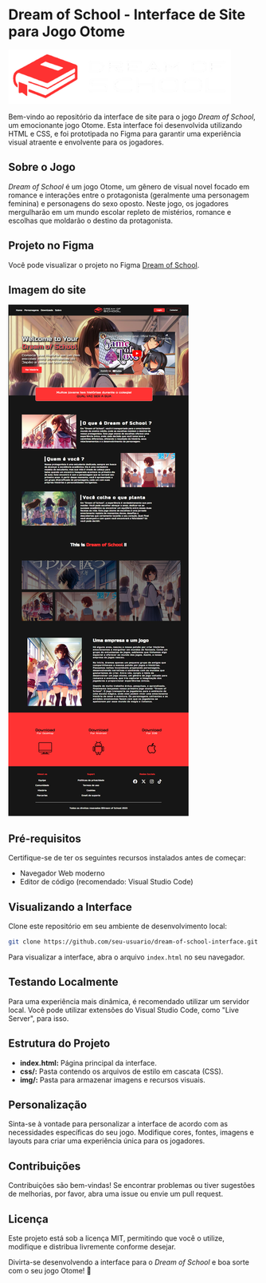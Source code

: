 # Dream of School - Interface de Site para Jogo Otome

![Imagem de capa do projeto](/img/logo.png)

Bem-vindo ao repositório da interface de site para o jogo *Dream of School*, um emocionante jogo Otome. Esta interface foi desenvolvida utilizando HTML e CSS, e foi prototipada no Figma para garantir uma experiência visual atraente e envolvente para os jogadores.

## Sobre o Jogo

*Dream of School* é um jogo Otome, um gênero de visual novel focado em romance e interações entre o protagonista (geralmente uma personagem feminina) e personagens do sexo oposto. Neste jogo, os jogadores mergulharão em um mundo escolar repleto de mistérios, romance e escolhas que moldarão o destino da protagonista.

## Projeto no Figma

Você pode visualizar o projeto no Figma [Dream of School](https://www.figma.com/file/XGfoDFrO59q2VEOwoCyLiB/Interface-Dream-Of-School-Site?type=design&node-id=0-1&mode=design).

## Imagem do site
![Imagem de capa do projeto](/img/dreamOfSchool.png)

## Pré-requisitos

Certifique-se de ter os seguintes recursos instalados antes de começar:

- Navegador Web moderno
- Editor de código (recomendado: Visual Studio Code)

## Visualizando a Interface

Clone este repositório em seu ambiente de desenvolvimento local:

```bash
git clone https://github.com/seu-usuario/dream-of-school-interface.git
``` 

Para visualizar a interface, abra o arquivo `index.html` no seu navegador.

## Testando Localmente

Para uma experiência mais dinâmica, é recomendado utilizar um servidor local. Você pode utilizar extensões do Visual Studio Code, como "Live Server", para isso.

## Estrutura do Projeto

- **index.html:** Página principal da interface.
- **css/:** Pasta contendo os arquivos de estilo em cascata (CSS).
- **img/:** Pasta para armazenar imagens e recursos visuais.

## Personalização

Sinta-se à vontade para personalizar a interface de acordo com as necessidades específicas do seu jogo. Modifique cores, fontes, imagens e layouts para criar uma experiência única para os jogadores.

## Contribuições

Contribuições são bem-vindas! Se encontrar problemas ou tiver sugestões de melhorias, por favor, abra uma issue ou envie um pull request.

## Licença

Este projeto está sob a licença MIT, permitindo que você o utilize, modifique e distribua livremente conforme desejar.

Divirta-se desenvolvendo a interface para o *Dream of School* e boa sorte com o seu jogo Otome! 📖